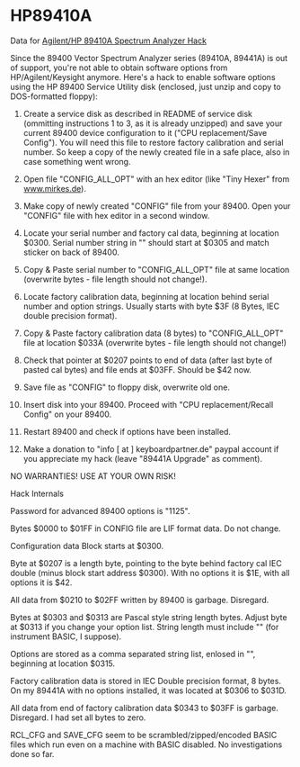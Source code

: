 # HP89410A

Data for [Agilent/HP 89410A Spectrum Analyzer Hack](https://www.eevblog.com/forum/testgear/enable-all-options-on-hp-89441a-and-89410a/)

Since the 89400 Vector Spectrum Analyzer series (89410A, 89441A) is out of support, you're not able to obtain software
options from HP/Agilent/Keysight anymore. Here's a hack to enable software options using the HP 89400 Service Utility disk (enclosed, just unzip and copy to DOS-formatted floppy):

   1. Create a service disk as described in README of service disk (ommitting instructions 1 to 3,
        as it is already unzipped) and save your current 89400 device
   configuration to it ("CPU replacement/Save Config"). You will need this file to restore factory calibration and
   serial number. So keep a copy of the newly created file in a safe place, also in case something went wrong.
   
   3. Open file "CONFIG_ALL_OPT" with an hex editor (like "Tiny Hexer" from www.mirkes.de).
   
   2. Make copy of newly created "CONFIG" file from your 89400. Open your "CONFIG" file
   with hex editor in a second window.
   
   3. Locate your serial number and factory cal data, beginning at location $0300.
   Serial number string in "" should start at $0305 and match sticker on back of 89400.
   
   4. Copy & Paste serial number to "CONFIG_ALL_OPT" file at same location
   (overwrite bytes - file length should not change!).

   5. Locate factory calibration data, beginning at location behind serial number and
   option strings. Usually starts with byte $3F (8 Bytes, IEC double precision format).
   
   6. Copy & Paste factory calibration data (8 bytes) to "CONFIG_ALL_OPT" file at location $033A
   (overwrite bytes - file length should not change!)
   
   7. Check that pointer at $0207 points to end of data (after last byte of
   pasted cal bytes) and file ends at $03FF. Should be $42 now.
   
   8. Save file as "CONFIG" to floppy disk, overwrite old one.
   
   9. Insert disk into your 89400. Proceed with "CPU replacement/Recall Config" on your 89400.
   
   10. Restart 89400 and check if options have been installed.
   
   11. Make a donation to "info [ at ] keyboardpartner.de" paypal account if you
   appreciate my hack (leave "89441A Upgrade" as comment).

NO WARRANTIES! USE AT YOUR OWN RISK!

Hack Internals

Password for advanced 89400 options is "1125".

Bytes $0000 to $01FF in CONFIG file are LIF format data. Do not change.

Configuration data Block starts at $0300.

Byte at $0207 is a length byte, pointing to the byte behind factory cal IEC
double (minus block start address $0300). With no options it is $1E, with all options it is $42.

All data from $0210 to $02FF written by 89400 is garbage. Disregard.
   
Bytes at $0303 and $0313 are Pascal style string length bytes. Adjust byte at $0313
if you change your option list. String length must include "" (for instrument BASIC, I suppose).

Options are stored as a comma separated string list, enlosed in "", beginning at
location $0315.

Factory calibration data is stored in IEC Double precision format, 8 bytes. On
my 89441A with no options installed, it was located at $0306 to $031D.

All data from end of factory calibration data $0343 to $03FF is garbage. Disregard. I had set all bytes to zero.

RCL_CFG and SAVE_CFG seem to be scrambled/zipped/encoded BASIC files which run
even on a machine with BASIC disabled. No investigations done so far.
